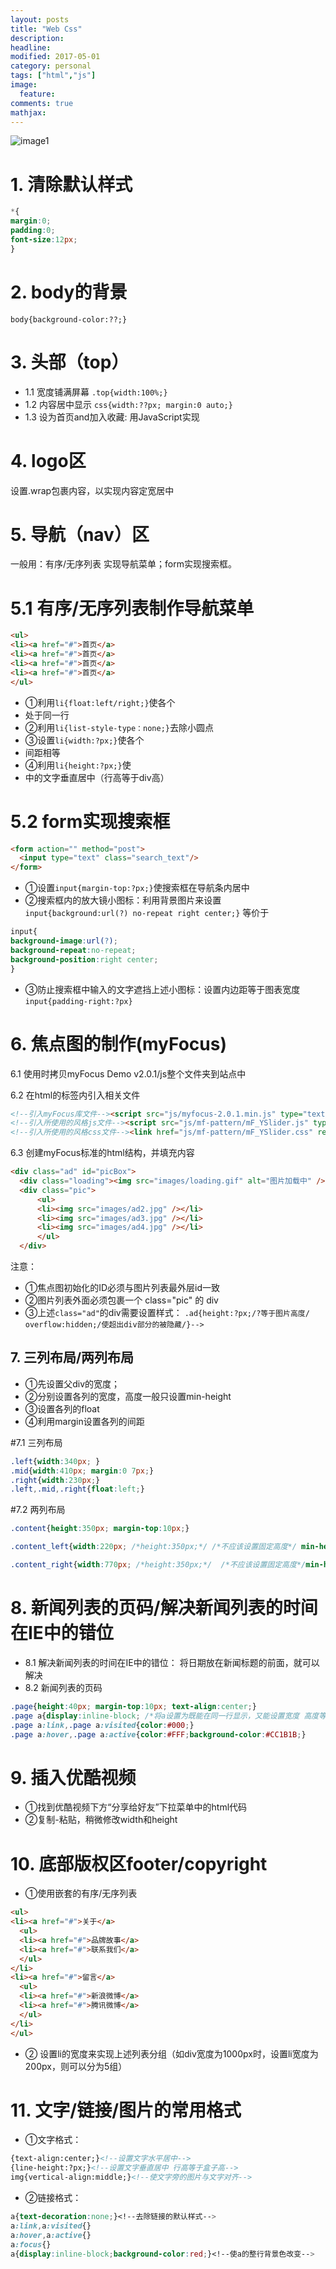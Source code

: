```yaml
---
layout: posts
title: "Web Css"
description: 
headline: 
modified: 2017-05-01
category: personal
tags: ["html","js"]
image: 
  feature: 
comments: true
mathjax: 
---
```


![image1](images/20170501-01.jpg)

# 1. 清除默认样式 

```css
*{
margin:0; 
padding:0; 
font-size:12px;
} 
```
# 2. body的背景 
```body{background-color:??;} ```

# 3. 头部（top） 
* 1.1 宽度铺满屏幕 ```.top{width:100%;} ```
* 1.2 内容居中显示 ```css{width:??px; margin:0 auto;} ```
* 1.3 设为首页and加入收藏: 用JavaScript实现 

# 4. logo区 

设置.wrap包裹内容，以实现内容定宽居中 

# 5. 导航（nav）区 
一般用：有序/无序列表 实现导航菜单；form实现搜索框。 

# 5.1 有序/无序列表制作导航菜单 
```html
<ul> 
<li><a href="#">首页</a> 
<li><a href="#">首页</a> 
<li><a href="#">首页</a> 
<li><a href="#">首页</a> 
</ul> 
```
* ①利用```li{float:left/right;}```使各个<li>处于同一行 
* ②利用```li{list-style-type：none;}```去除小圆点 
* ③设置```li{width:?px;}```使各个<li>间距相等 
* ④利用```li{height:?px;}```使<li>中的文字垂直居中（行高等于div高） 

# 5.2 form实现搜索框

```html
<form action="" method="post">
  <input type="text" class="search_text"/>
</form>
```

* ①设置```input{margin-top:?px;}```使搜索框在导航条内居中 
* ②搜索框内的放大镜小图标：利用背景图片来设置 ```input{background:url(?) no-repeat right center;}```
等价于

```css
input{
background-image:url(?);
background-repeat:no-repeat;
background-position:right center;
}
```

* ③防止搜索框中输入的文字遮挡上述小图标：设置内边距等于图表宽度 
``` input{padding-right:?px} ```

# 6. 焦点图的制作(myFocus) 

6.1 使用时拷贝myFocus Demo v2.0.1/js整个文件夹到站点中 

6.2 在html的标签内引入相关文件

```html
<!--引入myFocus库文件--><script src="js/myfocus-2.0.1.min.js" type="text/javascript"></script> 
<!--引入所使用的风格js文件--><script src="js/mf-pattern/mF_YSlider.js" type="text/javascript"></script> 
<!--引入所使用的风格css文件--><link href="js/mf-pattern/mF_YSlider.css" rel="stylesheet" type="text/css"/>
```

6.3 创建myFocus标准的html结构，并填充内容
```html
<div class="ad" id="picBox">
  <div class="loading"><img src="images/loading.gif" alt="图片加载中" /></div>
  <div class="pic">
      <ul>
      <li><img src="images/ad2.jpg" /></li>
      <li><img src="images/ad3.jpg" /></li>
      <li><img src="images/ad4.jpg" /></li>
      </ul>
  </div>
```
注意： 
* ①焦点图初始化的ID必须与图片列表最外层id一致 
* ②图片列表外面必须包裹一个 class="pic" 的 div 
* ③上述```class="ad"```的div需要设置样式： 
```.ad{height:?px;/?等于图片高度/ overflow:hidden;/使超出div部分的被隐藏/}--> ```

## 7. 三列布局/两列布局 

* ①先设置父div的宽度； 
* ②分别设置各列的宽度，高度一般只设置min-height 
* ③设置各列的float 
* ④利用margin设置各列的间距

#7.1 三列布局
```css
.left{width:340px; }
.mid{width:410px; margin:0 7px;}
.right{width:230px;}
.left,.mid,.right{float:left;}
```
#7.2 两列布局
```css
.content{height:350px; margin-top:10px;}

.content_left{width:220px; /*height:350px;*/ /*不应该设置固定高度*/ min-height:350px; _height:350px; /* For IE6*/  float:left;}

.content_right{width:770px; /*height:350px;*/  /*不应该设置固定高度*/min-height:350px; _height:350px;  /* For IE6*/  float:right;}
```

# 8. 新闻列表的页码/解决新闻列表的时间在IE中的错位 
* 8.1 解决新闻列表的时间在IE中的错位： 将日期放在新闻标题的前面，就可以解决 
* 8.2 新闻列表的页码

```css
.page{height:40px; margin-top:10px; text-align:center;}
.page a{display:inline-block; /*将a设置为既能在同一行显示，又能设置宽度 高度等*/ border:1px solid #E8E8E8; text-decoration:none; margin:5px; padding:5px 10px;}
.page a:link,.page a:visited{color:#000;}
.page a:hover,.page a:active{color:#FFF;background-color:#CC1B1B;}
```

# 9. 插入优酷视频 

* ①找到优酷视频下方“分享给好友”下拉菜单中的html代码 
* ②复制-粘贴，稍微修改width和height 

# 10. 底部版权区footer/copyright 

* ①使用嵌套的有序/无序列表

```html
<ul>
<li><a href="#">关于</a>
  <ul>
  <li><a href="#">品牌故事</a>
  <li><a href="#">联系我们</a>
  </ul>
</li>
<li><a href="#">留言</a>
  <ul>
  <li><a href="#">新浪微博</a>
  <li><a href="#">腾讯微博</a>
  </ul>
</li>
</ul>
```

* ② 设置li的宽度来实现上述列表分组（如div宽度为1000px时，设置li宽度为200px，则可以分为5组） 

# 11. 文字/链接/图片的常用格式 

* ①文字格式：

```html
{text-align:center;}<!--设置文字水平居中-->
{line-height:?px;}<!--设置文字垂直居中 行高等于盒子高-->
img{vertical-align:middle;}<!--使文字旁的图片与文字对齐-->
```
* ②链接格式：

```css
a{text-decoration:none;}<!--去除链接的默认样式-->
a:link,a:visited{}
a:hover,a:active{}
a:focus{}
a{display:inline-block;background-color:red;}<!--使a的整行背景色改变-->
```
